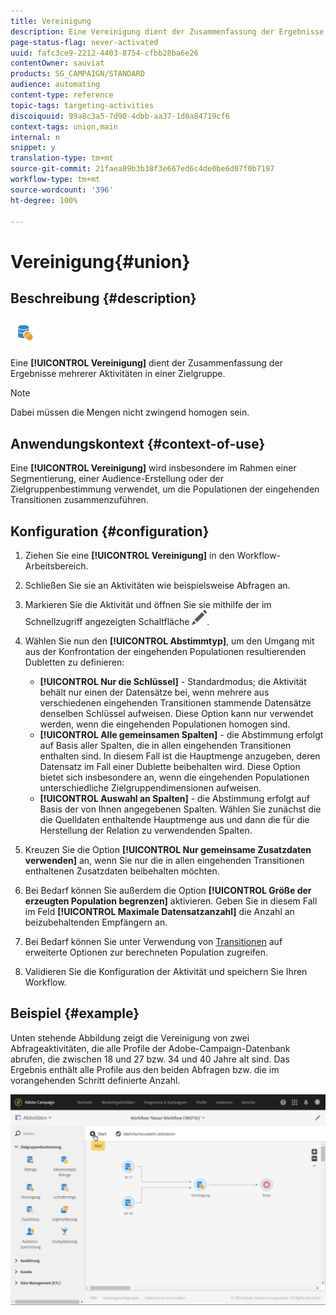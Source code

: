 ```yaml
---
title: Vereinigung
description: Eine Vereinigung dient der Zusammenfassung der Ergebnisse mehrerer Aktivitäten in einer Zielgruppe.
page-status-flag: never-activated
uuid: fafc3ce9-2212-4403-8754-cfbb28ba6e26
contentOwner: sauviat
products: SG_CAMPAIGN/STANDARD
audience: automating
content-type: reference
topic-tags: targeting-activities
discoiquuid: 99a8c3a5-7d90-4dbb-aa37-1d0a84719cf6
context-tags: union,main
internal: n
snippet: y
translation-type: tm+mt
source-git-commit: 21faea89b3b38f3e667ed6c4de0be6d07f0b7197
workflow-type: tm+mt
source-wordcount: '396'
ht-degree: 100%

---
```



# Vereinigung{#union}

## Beschreibung {#description}

![](assets/union.png)

Eine **[!UICONTROL Vereinigung]** dient der Zusammenfassung der Ergebnisse mehrerer Aktivitäten in einer Zielgruppe.

>[!NOTE]
>
>Dabei müssen die Mengen nicht zwingend homogen sein.

## Anwendungskontext {#context-of-use}

Eine **[!UICONTROL Vereinigung]** wird insbesondere im Rahmen einer Segmentierung, einer Audience-Erstellung oder der Zielgruppenbestimmung verwendet, um die Populationen der eingehenden Transitionen zusammenzuführen.

## Konfiguration {#configuration}

1. Ziehen Sie eine **[!UICONTROL Vereinigung]** in den Workflow-Arbeitsbereich.
1. Schließen Sie sie an Aktivitäten wie beispielsweise Abfragen an.
1. Markieren Sie die Aktivität und öffnen Sie sie mithilfe der im Schnellzugriff angezeigten Schaltfläche ![](assets/edit_darkgrey-24px.png).
1. Wählen Sie nun den **[!UICONTROL Abstimmtyp]**, um den Umgang mit aus der Konfrontation der eingehenden Populationen resultierenden Dubletten zu definieren:

   * **[!UICONTROL Nur die Schlüssel]** - Standardmodus; die Aktivität behält nur einen der Datensätze bei, wenn mehrere aus verschiedenen eingehenden Transitionen stammende Datensätze denselben Schlüssel aufweisen. Diese Option kann nur verwendet werden, wenn die eingehenden Populationen homogen sind.
   * **[!UICONTROL Alle gemeinsamen Spalten]** - die Abstimmung erfolgt auf Basis aller Spalten, die in allen eingehenden Transitionen enthalten sind. In diesem Fall ist die Hauptmenge anzugeben, deren Datensatz im Fall einer Dublette beibehalten wird. Diese Option bietet sich insbesondere an, wenn die eingehenden Populationen unterschiedliche Zielgruppendimensionen aufweisen.
   * **[!UICONTROL Auswahl an Spalten]** - die Abstimmung erfolgt auf Basis der von Ihnen angegebenen Spalten. Wählen Sie zunächst die die Quelldaten enthaltende Hauptmenge aus und dann die für die Herstellung der Relation zu verwendenden Spalten.

1. Kreuzen Sie die Option **[!UICONTROL Nur gemeinsame Zusatzdaten verwenden]** an, wenn Sie nur die in allen eingehenden Transitionen enthaltenen Zusatzdaten beibehalten möchten.
1. Bei Bedarf können Sie außerdem die Option **[!UICONTROL Größe der erzeugten Population begrenzen]** aktivieren. Geben Sie in diesem Fall im Feld **[!UICONTROL Maximale Datensatzanzahl]** die Anzahl an beizubehaltenden Empfängern an.
1. Bei Bedarf können Sie unter Verwendung von [Transitionen](../../automating/using/activity-properties.md) auf erweiterte Optionen zur berechneten Population zugreifen.
1. Validieren Sie die Konfiguration der Aktivität und speichern Sie Ihren Workflow.

## Beispiel {#example}

Unten stehende Abbildung zeigt die Vereinigung von zwei Abfrageaktivitäten, die alle Profile der Adobe-Campaign-Datenbank abrufen, die zwischen 18 und 27 bzw. 34 und 40 Jahre alt sind. Das Ergebnis enthält alle Profile aus den beiden Abfragen bzw. die im vorangehenden Schritt definierte Anzahl.

![](assets/wkf_union_example.png)